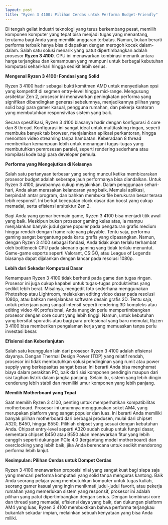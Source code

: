 ```yaml
---
layout: post
title: "Ryzen 3 4100: Pilihan Cerdas untuk Performa Budget-Friendly"
---
```


Di tengah geliat industri teknologi yang terus berkembang pesat, memilih komponen komputer yang tepat bisa menjadi tugas yang menantang, terutama bagi Anda yang memiliki anggaran terbatas. Namun, bukan berarti performa terbaik hanya bisa didapatkan dengan merogoh kocek dalam-dalam. Salah satu solusi menarik yang patut dipertimbangkan adalah prosesor **Ryzen 3 4100**. CPU ini menawarkan kombinasi menarik antara harga terjangkau dan kemampuan yang mumpuni untuk berbagai kebutuhan komputasi sehari-hari hingga sedikit lebih serius.

**Mengenal Ryzen 3 4100: Fondasi yang Solid**

Ryzen 3 4100 hadir sebagai bukti komitmen AMD untuk menyediakan opsi yang kompetitif di segmen entry-level hingga mid-range. Mengusung arsitektur Zen 2, prosesor ini menawarkan peningkatan performa yang signifikan dibandingkan generasi sebelumnya, menjadikannya pilihan yang solid bagi para gamer kasual, pengguna rumahan, dan pekerja kantoran yang membutuhkan responsivitas sistem yang baik.

Secara spesifikasi, Ryzen 3 4100 biasanya hadir dengan konfigurasi 4 core dan 8 thread. Konfigurasi ini sangat ideal untuk multitasking ringan, seperti membuka banyak tab browser, menjalankan aplikasi perkantoran, hingga menonton video streaming tanpa hambatan. Keberadaan 8 thread memberikan kemampuan lebih untuk menangani tugas-tugas yang membutuhkan pemrosesan paralel, seperti rendering sederhana atau kompilasi kode bagi para developer pemula.

**Performa yang Mengejutkan di Kelasnya**

Salah satu pertanyaan terbesar yang sering muncul ketika membicarakan prosesor budget adalah seberapa jauh performanya bisa diandalkan. Untuk Ryzen 3 4100, jawabannya cukup meyakinkan. Dalam penggunaan sehari-hari, Anda akan merasakan kelancaran yang baik. Memulai aplikasi, berpindah antar program, dan bahkan membuka file berukuran besar terasa lebih responsif. Ini berkat kecepatan clock dasar dan boost yang cukup memadai, serta efisiensi arsitektur Zen 2.

Bagi Anda yang gemar bermain game, Ryzen 3 4100 bisa menjadi titik awal yang baik. Meskipun bukan prosesor gaming kelas atas, ia mampu menjalankan banyak judul game populer pada pengaturan grafis medium hingga rendah dengan frame rate yang playable. Tentu saja, performa gaming sangat bergantung pada kartu grafis yang dipasangkan. Namun, dengan Ryzen 3 4100 sebagai fondasi, Anda tidak akan terlalu terhambat oleh bottleneck CPU pada skenario gaming yang tidak terlalu menuntut. Game-game esports seperti Valorant, CS:GO, atau League of Legends biasanya dapat dijalankan dengan lancar pada resolusi 1080p.

**Lebih dari Sekadar Komputasi Dasar**

Kemampuan Ryzen 3 4100 tidak berhenti pada game dan tugas ringan. Prosesor ini juga cukup kapabel untuk tugas-tugas produktivitas yang sedikit lebih berat. Misalnya, mengedit foto sederhana menggunakan Photoshop atau Lightroom, melakukan editing video dasar pada resolusi 1080p, atau bahkan menjalankan software desain grafis 2D. Tentu saja, untuk pekerjaan yang sangat intensif seperti rendering 3D kompleks atau editing video 4K profesional, Anda mungkin perlu mempertimbangkan prosesor dengan core count yang lebih tinggi. Namun, untuk kebutuhan yang bersifat sporadis atau bagi para profesional yang baru memulai, Ryzen 3 4100 bisa memberikan pengalaman kerja yang memuaskan tanpa perlu investasi besar.

**Efisiensi dan Keberlanjutan**

Salah satu keunggulan lain dari prosesor Ryzen 3 4100 adalah efisiensi dayanya. Dengan Thermal Design Power (TDP) yang relatif rendah, prosesor ini tidak membutuhkan solusi pendinginan yang rumit atau power supply yang berkapasitas sangat besar. Ini berarti Anda bisa menghemat biaya dalam perakitan PC, baik dari sisi komponen pendingin maupun dari sisi tagihan listrik dalam jangka panjang. Selain itu, sistem yang lebih dingin cenderung lebih stabil dan memiliki umur komponen yang lebih panjang.

**Memilih Motherboard yang Tepat**

Saat memilih Ryzen 3 4100, penting untuk memperhatikan kompatibilitas motherboard. Prosesor ini umumnya menggunakan soket AM4, yang merupakan platform yang sangat populer dan luas. Ini berarti Anda memiliki banyak pilihan motherboard dari berbagai produsen, mulai dari chipset A320, B450, hingga B550. Pilihlah chipset yang sesuai dengan kebutuhan Anda. Chipset entry-level seperti A320 sudah cukup untuk fungsi dasar, sementara chipset B450 atau B550 akan menawarkan fitur yang lebih canggih seperti dukungan PCIe 4.0 (tergantung model motherboard) dan overclocking yang lebih baik, jika Anda berencana untuk sedikit mendorong performa lebih lanjut.

**Kesimpulan: Pilihan Cerdas untuk Dompet Cerdas**

Ryzen 3 4100 menawarkan proposisi nilai yang sangat kuat bagi siapa saja yang mencari performa komputasi yang solid tanpa menguras kantong. Baik Anda seorang pelajar yang membutuhkan komputer untuk tugas kuliah, seorang gamer kasual yang ingin menikmati judul-judul favorit, atau pekerja rumahan yang memerlukan sistem yang responsif, prosesor ini adalah pilihan yang patut dipertimbangkan dengan serius. Dengan kombinasi core dan thread yang memadai, efisiensi daya yang baik, dan dukungan platform AM4 yang luas, Ryzen 3 4100 membuktikan bahwa performa terjangkau bukanlah sekadar impian, melainkan sebuah kenyataan yang bisa Anda miliki.
